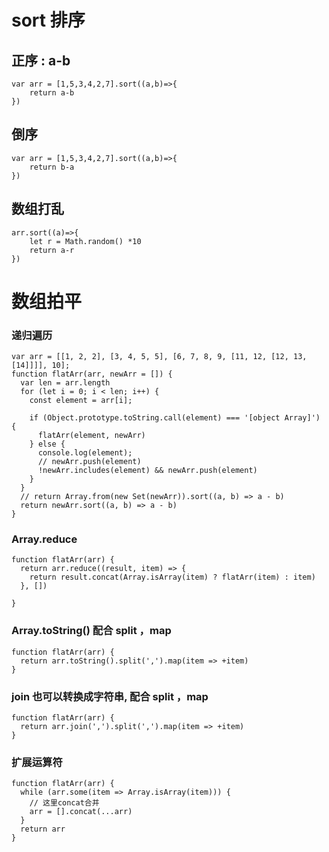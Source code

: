 # sort 排序

## 正序 : a-b

```
var arr = [1,5,3,4,2,7].sort((a,b)=>{
    return a-b
})
```

## 倒序

```
var arr = [1,5,3,4,2,7].sort((a,b)=>{
    return b-a
})
```

## 数组打乱

```
arr.sort((a)=>{
    let r = Math.random() *10
    return a-r
})
```

# 数组拍平

### 递归遍历

```
var arr = [[1, 2, 2], [3, 4, 5, 5], [6, 7, 8, 9, [11, 12, [12, 13, [14]]]], 10];
function flatArr(arr, newArr = []) {
  var len = arr.length
  for (let i = 0; i < len; i++) {
    const element = arr[i];

    if (Object.prototype.toString.call(element) === '[object Array]') {
      flatArr(element, newArr)
    } else {
      console.log(element);
      // newArr.push(element)
      !newArr.includes(element) && newArr.push(element)
    }
  }
  // return Array.from(new Set(newArr)).sort((a, b) => a - b)
  return newArr.sort((a, b) => a - b)
}

```

### Array.reduce

```
function flatArr(arr) {
  return arr.reduce((result, item) => {
    return result.concat(Array.isArray(item) ? flatArr(item) : item)
  }, [])

}
```

### Array.toString() 配合 split ，map

```
function flatArr(arr) {
  return arr.toString().split(',').map(item => +item)
}
```

### join 也可以转换成字符串, 配合 split ，map

```
function flatArr(arr) {
  return arr.join(',').split(',').map(item => +item)
}
```

### 扩展运算符

```
function flatArr(arr) {
  while (arr.some(item => Array.isArray(item))) {
    // 这里concat合并
    arr = [].concat(...arr)
  }
  return arr
}
```
